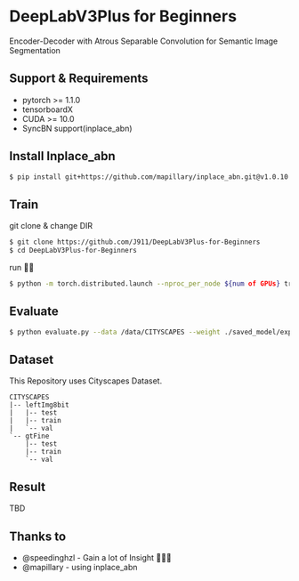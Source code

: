 # DeepLabV3Plus for Beginners
Encoder-Decoder with Atrous Separable Convolution for Semantic Image Segmentation

## Support & Requirements
- pytorch >= 1.1.0
- tensorboardX
- CUDA >= 10.0
- SyncBN support(inplace_abn)

## Install Inplace_abn
```bash
$ pip install git+https://github.com/mapillary/inplace_abn.git@v1.0.10
```

## Train
git clone & change DIR
```bash
$ git clone https://github.com/J911/DeepLabV3Plus-for-Beginners
$ cd DeepLabV3Plus-for-Beginners
```
run 🙌🙌
```bash
$ python -m torch.distributed.launch --nproc_per_node ${num of GPUs} train.py --data /data/CITYSCAPES --batch-size 16 --epoch 200 --logdir ./logs/exp1/ --save ./saved_model/exp1/
```

## Evaluate
```bash
$ python evaluate.py --data /data/CITYSCAPES --weight ./saved_model/exp1/epoch200.pth --num-classes 19
```

## Dataset

This Repository uses Cityscapes Dataset.

```
CITYSCAPES
|-- leftImg8bit
|   |-- test 
|   |-- train
|   `-- val
`-- gtFine
    |-- test 
    |-- train
    `-- val
```

## Result

TBD

## Thanks to
- @speedinghzl - Gain a lot of Insight 🙇🏻‍♂️
- @mapillary - using inplace_abn